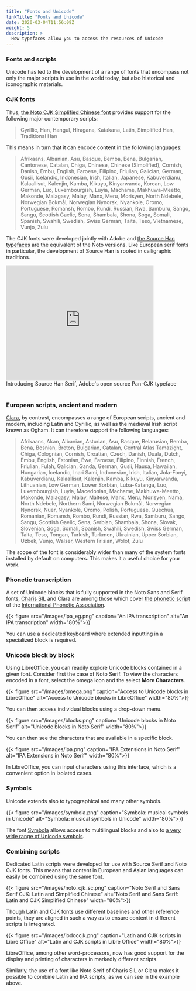 ```yaml
---
title: "Fonts and Unicode"
linkTitle: "Fonts and Unicode"
date: 2020-03-04T11:56:09Z
weight: 5
description: >
  How typefaces allow you to access the resources of Unicode
---
```


### Fonts and scripts

Unicode has led to the development of a range of fonts that encompass not only the major scripts in use in the world today, but also historical and iconographic materials. 

### CJK fonts

Thus, [the Noto CJK Simplified Chinese font](https://noto-website-2.storage.googleapis.com/pkgs/NotoSerifCJKsc-hinted.zip) provides support for the following major contemporary scripts:

>Cyrillic, Han, Hangul, Hiragana, Katakana, Latin, Simplified Han, Traditional Han

This means in turn that it can encode content in the following languages:

> Afrikaans, Albanian, Asu, Basque, Bemba, Bena, Bulgarian, Cantonese, Catalan, Chiga, Chinese, Chinese (Simplified), Cornish, Danish, Embu, English, Faroese, Filipino, Friulian, Galician, German, Gusii, Icelandic, Indonesian, Irish, Italian, Japanese, Kabuverdianu, Kalaallisut, Kalenjin, Kamba, Kikuyu, Kinyarwanda, Korean, Low German, Luo, Luxembourgish, Luyia, Machame, Makhuwa-Meetto, Makonde, Malagasy, Malay, Manx, Meru, Morisyen, North Ndebele, Norwegian Bokmål, Norwegian Nynorsk, Nyankole, Oromo, Portuguese, Romansh, Rombo, Rundi, Russian, Rwa, Samburu, Sango, Sangu, Scottish Gaelic, Sena, Shambala, Shona, Soga, Somali, Spanish, Swahili, Swedish, Swiss German, Taita, Teso, Vietnamese, Vunjo, Zulu

The CJK fonts were developed jointly with Adobe and [the Source Han typefaces](https://source.typekit.com/source-han-serif/) are the equivalent of the Noto versions. Like European serif fonts in particular, the development of Source Han is rooted in calligraphic traditions.

<iframe width="80%" height="315" src="https://www.youtube.com/embed/yNfYdxgV1jA" frameborder="0" allow="accelerometer; autoplay; encrypted-media; gyroscope; picture-in-picture" allowfullscreen></iframe>

<figcaption>Introducing Source Han Serif, Adobe's open source Pan-CJK typeface</figcaption>
&nbsp;

### European scripts, ancient and modern

[Clara](http://mirrors.ctan.org/fonts/clara.zip), by contrast, encompasses a range of European scripts, ancient and modern, including Latin and Cyrillic, as well as the medieval Irish script known as Ogham. It can therefore support the following languages:

>Afrikaans, Akan, Albanian, Asturian, Asu, Basque, Belarusian, Bemba, Bena, Bosnian, Breton, Bulgarian, Catalan, Central Atlas Tamazight, Chiga, Colognian, Cornish, Croatian, Czech, Danish, Duala, Dutch, Embu, English, Estonian, Ewe, Faroese, Filipino, Finnish, French, Friulian, Fulah, Galician, Ganda, German, Gusii, Hausa, Hawaiian, Hungarian, Icelandic, Inari Sami, Indonesian, Irish, Italian, Jola-Fonyi, Kabuverdianu, Kalaallisut, Kalenjin, Kamba, Kikuyu, Kinyarwanda, Lithuanian, Low German, Lower Sorbian, Luba-Katanga, Luo, Luxembourgish, Luyia, Macedonian, Machame, Makhuwa-Meetto, Makonde, Malagasy, Malay, Maltese, Manx, Meru, Morisyen, Nama, North Ndebele, Northern Sami, Norwegian Bokmål, Norwegian Nynorsk, Nuer, Nyankole, Oromo, Polish, Portuguese, Quechua, Romanian, Romansh, Rombo, Rundi, Russian, Rwa, Samburu, Sango, Sangu, Scottish Gaelic, Sena, Serbian, Shambala, Shona, Slovak, Slovenian, Soga, Somali, Spanish, Swahili, Swedish, Swiss German, Taita, Teso, Tongan, Turkish, Turkmen, Ukrainian, Upper Sorbian, Uzbek, Vunjo, Walser, Western Frisian, Wolof, Zulu

The scope of the font is considerably wider than many of the system fonts installed by default on computers. This makes it a useful choice for your work. 

### Phonetic transcription

A set of Unicode blocks that is fully supported in the Noto Sans and Serif fonts, [Charis SIL](https://software.sil.org/charis/) and Clara are among those which cover [the phonetic script](https://www.internationalphoneticassociation.org/sites/default/files/phonsymbol.pdf) of the [International Phonetic Association](https://www.internationalphoneticassociation.org/).

{{< figure src="/images/ipa_eg.png" caption="An IPA transcription" alt="An IPA transcription" width="80%">}}

You can use a dedicated keyboard where extended inputting in a specialized block is required. 

### Unicode block by block

Using LibreOffice, you can readily explore Unicode blocks contained in a given font. Consider first the case of Noto Serif. To view the characters encoded in a font, select the omega icon and the select **More Characters**.

{{< figure src="/images/omega.png" caption="Access to Unicode blocks in LibreOffice" alt="Access to Unicode blocks in LibreOffice" width="80%">}}

You can then access individual blocks using a drop-down menu.

{{< figure src="/images/blocks.png" caption="Unicode blocks in Noto Serif" alt="Unicode blocks in Noto Serif" width="80%">}}

You can then see the characters that are available in a specific block.

{{< figure src="/images/ipa.png" caption="IPA Extensions in Noto Serif" alt="IPA Extensions in Noto Serif" width="80%">}}

In LibreOffice, you can input characters using this interface, which is a convenient option in isolated cases. 

### Symbols

Unicode extends also to typographical and many other symbols. 

{{< figure src="/images/symbola.png" caption="Symbola: musical symbols in Unicode" alt="Symbola: musical symbols in Unicode" width="80%">}}

The font [Symbola](https://dn-works.com/ufas/) allows access to multilingual blocks and also to [a very wide range of Unicode symbols](https://dn-works.com/wp-content/uploads/2020/UFAS-Docs/Symbola.pdf). 

### Combining scripts

Dedicated Latin scripts were developed for use with Source Serif and Noto CJK fonts. This means that content in European and Asian languages can easily be combined using the same font.

{{< figure src="/images/noto_cjk_sc.png" caption="Noto Serif and Sans Serif CJK: Latin and Simplified Chinese" alt="Noto Serif and Sans Serif: Latin and CJK Simplified Chinese" width="80%">}}

Though Latin and CJK fonts use different baselines and other reference points, they are aligned in such a way as to ensure content in different scripts is integrated.

{{< figure src="/images/lodoccjk.png" caption="Latin and CJK scripts in Libre Office" alt="Latin and CJK scripts in Libre Office" width="80%">}}

LibreOffice, among other word-processors, now has good support for the display and printing of characters in markedly different scripts.

Similarly, the use of a font like Noto Serif of Charis SIL or Clara makes it possible to combine Latin and IPA scripts, as we can see in the example above.